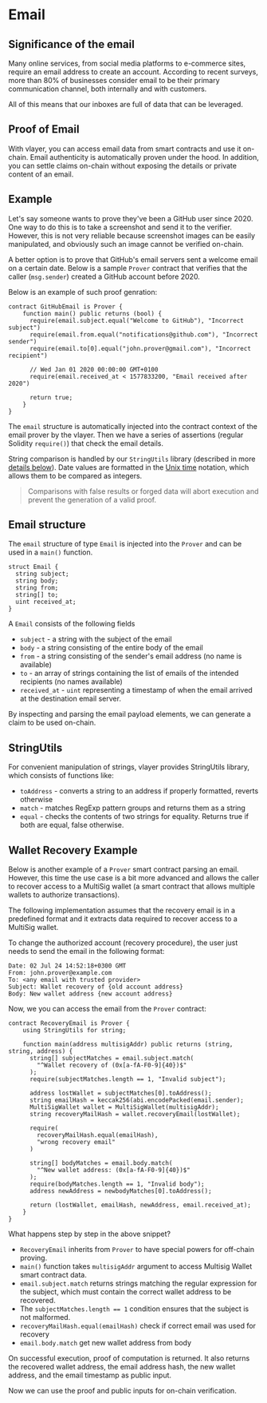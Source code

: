 # Email

## Significance of the email
Many online services, from social media platforms to e-commerce sites, require an email address to create an account. According to recent surveys, more than 80% of businesses consider email to be their primary communication channel, both internally and with customers. 

All of this means that our inboxes are full of data that can be leveraged.

## Proof of Email
With vlayer, you can access email data from smart contracts and use it on-chain. Email authenticity is automatically proven under the hood. In addition, you can settle claims on-chain without exposing the details or private content of an email.

## Example
Let's say someone wants to prove they've been a GitHub user since 2020. One way to do this is to take a screenshot and send it to the verifier. However, this is not very reliable because screenshot images can be easily manipulated, and obviously such an image cannot be verified on-chain. 

A better option is to prove that GitHub's email servers sent a welcome email on a certain date. Below is a sample `Prover` contract that verifies that the caller (`msg.sender`) created a GitHub account before 2020.

Below is an example of such proof genration:

```solidity
contract GitHubEmail is Prover {
    function main() public returns (bool) {      
      require(email.subject.equal("Welcome to GitHub"), "Incorrect subject")
      require(email.from.equal("notifications@github.com"), "Incorrect sender")
      require(email.to[0].equal("john.prover@gmail.com"), "Incorrect recipient")
      
      // Wed Jan 01 2020 00:00:00 GMT+0100
      require(email.received_at < 1577833200, "Email received after 2020") 

      return true;
    }
}
```
The `email` structure is automatically injected into the contract context of the email prover by the vlayer. Then we have a series of assertions (regular Solidity `require()`) that check the email details. 

String comparison is handled by our `StringUtils` library (described in more [details below](/features/email.html#stringutils)). Date values are formatted in the [Unix time](https://en.wikipedia.org/wiki/Unix_time) notation, which allows them to be compared as integers.

> Comparisons with false results or forged data will abort execution and prevent the generation of a valid proof.

## Email structure
The `email` structure of type `Email` is injected into the `Prover` and can be used in a `main()` function.

```solidity
struct Email {
  string subject;
  string body;
  string from;
  string[] to;
  uint received_at;
}
```
A `Email` consists of the following fields
- `subject` - a string with the subject of the email
- `body` - a string consisting of the entire body of the email
- `from` - a string consisting of the sender's email address (no name is available) 
- `to` - an array of strings containing the list of emails of the intended recipients (no names available)
- `received_at` - `uint` representing a timestamp of when the email arrived at the destination email server.

By inspecting and parsing the email payload elements, we can generate a claim to be used on-chain.

## StringUtils
For convenient manipulation of strings, vlayer provides StringUtils library, which consists of functions like:
* `toAddress` - converts a string to an address if properly formatted, reverts otherwise
* `match` - matches RegExp pattern groups and returns them as a string
* `equal` - checks the contents of two strings for equality. Returns true if both are equal, false otherwise.

## Wallet Recovery Example
Below is another example of a `Prover` smart contract parsing an email. However, this time the use case is a bit more advanced and allows the caller to recover access to a MultiSig wallet (a smart contract that allows multiple wallets to authorize transactions).  

The following implementation assumes that the recovery email is in a predefined format and it extracts data required to recover access to a MultiSig wallet. 

To change the authorized account (recovery procedure), the user just needs to send the email in the following format: 

```
Date: 02 Jul 24 14:52:18+0300 GMT
From: john.prover@example.com
To: <any email with trusted provider>
Subject: Wallet recovery of {old account address}
Body: New wallet address {new account address}
```
Now, we you can access the email from the `Prover` contract:

```solidity
contract RecoveryEmail is Prover {
    using StringUtils for string;

    function main(address multisigAddr) public returns (string, string, address) {      
      string[] subjectMatches = email.subject.match(
        "^Wallet recovery of (0x[a-fA-F0-9]{40})$"
      );
      require(subjectMatches.length == 1, "Invalid subject");

      address lostWallet = subjectMatches[0].toAddress();
      string emailHash = keccak256(abi.encodePacked(email.sender);
      MultiSigWallet wallet = MultiSigWallet(multisigAddr);
      string recoveryMailHash = wallet.recoveryEmail(lostWallet);

      require(
        recoveryMailHash.equal(emailHash),
        "wrong recovery email"
      )

      string[] bodyMatches = email.body.match(
        "^New wallet address: (0x[a-fA-F0-9]{40})$"
      );
      require(bodyMatches.length == 1, "Invalid body");
      address newAddress = newbodyMatches[0].toAddress();
      
      return (lostWallet, emailHash, newAddress, email.received_at); 
    }
}
```

What happens step by step in the above snippet? 
* `RecoveryEmail` inherits from `Prover` to have special powers for off-chain proving. 
* `main()` function takes `multisigAddr` argument to access Multisig Wallet smart contract data. 
* `email.subject.match` returns strings matching the regular expression for the subject, which must contain the correct wallet address to be recovered.
* The `subjectMatches.length == 1` condition ensures that the subject is not malformed.
* `recoveryMailHash.equal(emailHash)` check if correct email was used for recovery 
* `email.body.match` get new wallet address from body

On successful execution, proof of computation is returned. It also returns the recovered wallet address, the email address hash, the new wallet address, and the email timestamp as public input.

Now we can use the proof and public inputs for on-chain verification. 
